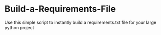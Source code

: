 # Build-a-Requirements-File
Use this simple script to instantly build a requirements.txt file for your large python project
